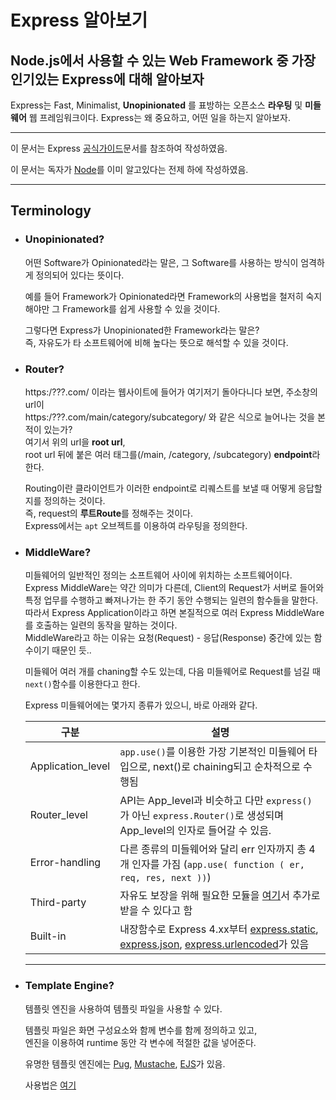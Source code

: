 Express 알아보기  
==============

Node.js에서 사용할 수 있는 Web Framework 중 가장 인기있는 Express에 대해 알아보자
--------------

Express는 Fast, Minimalist, **Unopinionated** 를 표방하는 오픈소스 **라우팅** 및 **미들웨어** 웹 프레임워크이다. Express는 왜 중요하고, 어떤 일을 하는지 알아보자.

---
이 문서는 Express [공식가이드](https://expressjs.com/)문서를 참조하여 작성하였음.  
  
이 문서는 독자가 [Node](https://github.com/roselidev/Studylog/blob/master/Node.js/Node01.md)를 이미 알고있다는 전제 하에 작성하였음.
  

---
  
## Terminology  
  
  
- ### Unopinionated?  
  어떤 Software가 Opinionated라는 말은, 그 Software를 사용하는 방식이 엄격하게 정의되어 있다는 뜻이다.  
    
  예를 들어 Framework가 Opinionated라면 Framework의 사용법을 철저히 숙지해야만 그 Framework를 쉽게 사용할 수 있을 것이다.
    
  그렇다면 Express가 Unopinionated한 Framework라는 말은?  
  즉, 자유도가 타 소프트웨어에 비해 높다는 뜻으로 해석할 수 있을 것이다.
  
- ### Router?
  https:/???.com/ 이라는 웹사이트에 들어가 여기저기 돌아다니다 보면, 주소창의 url이  
  https:/???.com/main/category/subcategory/ 와 같은 식으로 늘어나는 것을 본 적이 있는가?  
  여기서 위의 url을 **root url**,  
  root url 뒤에 붙은 여러 태그를(/main, /category, /subcategory) **endpoint**라 한다.  


    Routing이란 클라이언트가 이러한 endpoint로 리퀘스트를 보낼 때 어떻게 응답할지를 정의하는 것이다.  
    즉, request의 **루트Route**를 정해주는 것이다.  
    Express에서는 `apt` 오브젝트를 이용하여 라우팅을 정의한다.  

- ### MiddleWare?  
  미들웨어의 일반적인 정의는 소프트웨어 사이에 위치하는 소프트웨어이다.  
  Express MiddleWare는 약간 의미가 다른데, Client의 Request가 서버로 들어와 특정 업무를 수행하고 빠져나가는 한 주기 동안 수행되는 일련의 함수들을 말한다.  
  따라서 Express Application이라고 하면 본질적으로 여러 Express MiddleWare를 호출하는 일련의 동작을 말하는 것이다.  
  MiddleWare라고 하는 이유는 요청(Request) - 응답(Response) 중간에 있는 함수이기 때문인 듯..
    
  미들웨어 여러 개를 chaning할 수도 있는데, 다음 미들웨어로 Request를 넘길 때 `next()`함수를 이용한다고 한다.  
    
  Express 미들웨어에는 몇가지 종류가 있으니, 바로 아래와 같다. 
   
  | 구분 | 설명 |
  |------------------|---------------------|
  |Application_level | `app.use()`를 이용한 가장 기본적인 미들웨어 타입으로, next()로 chaining되고 순차적으로 수행됨 |
  |Router_level | API는 App_level과 비슷하고 다만 `express()`가 아닌 `express.Router()`로 생성되며 App_level의 인자로 들어갈 수 있음. |
  |Error-handling| 다른 종류의 미들웨어와 달리 err 인자까지 총 4개 인자를 가짐 (`app.use( function ( er, req, res, next ))`) |
  |Third-party| 자유도 보장을 위해 필요한 모듈을 [여기](https://expressjs.com/en/resources/middleware.html)서 추가로 받을 수 있다고 함|
  |Built-in| 내장함수로 Express 4.xx부터 [express.static](https://expressjs.com/en/4x/api.html#express.static), [express.json](https://expressjs.com/en/4x/api.html#express.json), [express.urlencoded](https://expressjs.com/en/4x/api.html#express.urlencoded)가 있음|
    
  ---  
    


- ### Template Engine?
  템플릿 엔진을 사용하여 템플릿 파일을 사용할 수 있다.  
    
  템플릿 파일은 화면 구성요소와 함께 변수를 함께 정의하고 있고,  
  엔진을 이용하여 runtime 동안 각 변수에 적절한 값을 넣어준다.  
    
  유명한 템플릿 엔진에는 [Pug](https://pugjs.org/api/getting-started.html), [Mustache](https://www.npmjs.com/package/mustache), [EJS](https://www.npmjs.com/package/ejs)가 있음.

  사용법은 [여기](https://expressjs.com/en/guide/using-template-engines.html)
    
  

